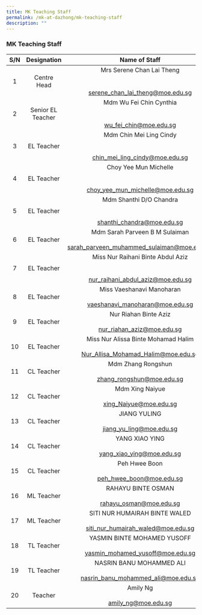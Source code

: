 ```yaml
---
title: MK Teaching Staff
permalink: /mk-at-dazhong/mk-teaching-staff
description: ""
---
```

### MK Teaching Staff

| S/N 	| Designation 	| Name of Staff 	|
|:---:	|:---:	|:---:	|
|  1 	| Centre Head  	| Mrs Serene Chan Lai Theng<br><br><br>serene_chan_lai_theng@moe.edu.sg 	|
| 2 	| Senior EL Teacher 	| Mdm Wu Fei Chin Cynthia<br><br><br>wu_fei_chin@moe.edu.sg 	|
| 3 	| EL Teacher 	| Mdm Chin Mei Ling Cindy<br><br><br>chin_mei_ling_cindy@moe.edu.sg 	|
| 4 	| EL Teacher 	| Choy Yee Mun Michelle<br><br><br>choy_yee_mun_michelle@moe.edu.sg 	|
| 5 	| EL Teacher 	| Mdm Shanthi D/O Chandra<br><br><br>shanthi_chandra@moe.edu.sg 	|
| 6 	| EL Teacher 	| Mdm Sarah Parveen B M Sulaiman<br><br>sarah_parveen_muhammed_sulaiman@moe.edu.sg 	|
| 7 	| EL Teacher 	| Miss Nur Raihani Binte Abdul Aziz<br><br><br>nur_raihani_abdul_aziz@moe.edu.sg 	|
| 8 	| EL Teacher 	| Miss Vaeshanavi Manoharan<br><br>vaeshanavi_manoharan@moe.edu.sg 	|
| 9 	| EL Teacher 	| Nur Riahan Binte Aziz<br><br>nur_riahan_aziz@moe.edu.sg 	|
| 10 	| EL Teacher 	| Miss Nur Alissa Binte Mohamad Halim<br><br>Nur_Allisa_Mohamad_Halim@moe.edu.sg 	|
| 11 	| CL Teacher 	| Mdm Zhang Rongshun<br><br>zhang_rongshun@moe.edu.sg 	|
| 12 	| CL Teacher 	| Mdm Xing Naiyue<br><br>xing_Naiyue@moe.edu.sg 	|
| 13 	| CL Teacher 	| JIANG YULING<br><br>jiang_yu_ling@moe.edu.sg 	|
| 14 	| CL Teacher 	| YANG XIAO YING<br><br>yang_xiao_ying@moe.edu.sg 	|
| 15  	| CL Teacher  	|  Peh Hwee Boon<br><br>peh_hwee_boon@moe.edu.sg 	|
| 16 	| ML Teacher 	| RAHAYU BINTE OSMAN<br><br>rahayu_osman@moe.edu.sg  	|
| 17 	| ML Teacher 	| SITI NUR HUMAIRAH BINTE WALED<br><br>siti_nur_humairah_waled@moe.edu.sg 	|
| 18 	| TL Teacher 	| YASMIN BINTE MOHAMED YUSOFF<br><br>yasmin_mohamed_yusoff@moe.edu.sg 	|
| 19  	| TL Teacher 	| NASRIN BANU MOHAMMED ALI<br><br>nasrin_banu_mohammed_ali@moe.edu.sg 	|
| 20 	| Teacher  	|  Amily Ng<br><br>amily_ng@moe.edu.sg 	|
